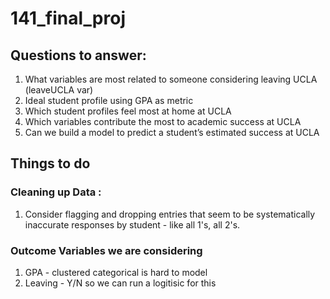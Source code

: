 # 141_final_proj


## Questions to answer: 

1. What variables are most related to someone considering leaving UCLA (leaveUCLA var)
2. Ideal student profile using GPA as metric
3. Which student profiles feel most at home at UCLA
4. Which variables contribute the most to academic success at UCLA
5. Can we build a model to predict a student’s estimated success at UCLA


## Things to do 

### Cleaning up Data : 
1. Consider flagging and dropping entries that seem to be systematically inaccurate responses by student - like all 1's, all 2's. 

### Outcome Variables we are considering
1. GPA - clustered categorical is hard to model
2. Leaving - Y/N so we can run a logitisic for this 



